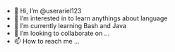 - 👋 Hi, I’m @userariel123
- 👀 I’m interested in to learn anythings about language
- 🌱 I’m currently learning Bash and Java
- 💞️ I’m looking to collaborate on ...
- 📫 How to reach me ...

<!---
userariel123/userariel123 is a ✨ special ✨ repository because its `README.md` (this file) appears on your GitHub profile.
You can click the Preview link to take a look at your changes.
--->

